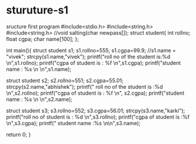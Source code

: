 # sturuture-s1
sructure first program
#include<stdio.h>
#include<string.h>
#include<string.h>
//void salting(char newpass[]);
struct student{
int rollno;
float cgpa;
char name[100];
};

int main(){
struct student s1;
s1.rollno=555;
s1.cgpa=99.9;
//s1.name = "vivek";
strcpy(s1.name,"vivek");
printf("roll no of the student is:%d \n",s1.rollno);
printf("cgpa of student is : %f \n",s1.cgpa);
printf("student name : %s \n \n",s1.name);

struct student s2;
s2.rollno=551;
s2.cgpa=55.01;
strcpy(s2.name,"abhishek");
printf(" roll no of the student is :%d \n",s2.rollno);
printf("cgpa of student is : %f \n", s2.cgpa);
printf("student name : %s \n \n",s2.name);

struct student s3;
s3.rollno=552;
s3.cgpa=56.01;
strcpy(s3.name,"karki");
printf("roll no of student is : %d \n",s3.rollno);
printf("cgpa of student is :%f \n",s3.cgpa);
printf(" student name :%s \n\n",s3.name);


return 0;
}








